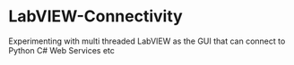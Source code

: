 # LabVIEW-Connectivity
Experimenting with multi threaded LabVIEW as the GUI that can connect to Python C# Web Services etc
